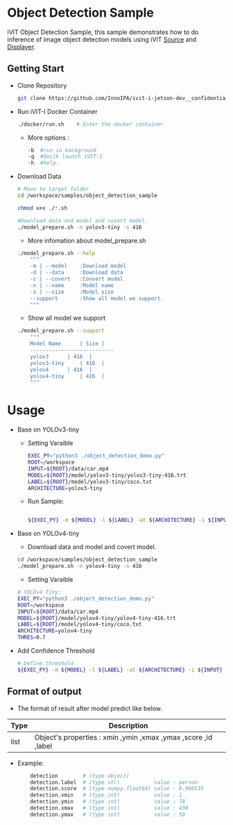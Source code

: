 # Object Detection Sample
iVIT Object Detection Sample, this sample demonstrates how to do inference of image object detection models using iVIT [Source](../ivit_source_sample/README.md) and [Displayer](../ivit_displayer_sample/README.md).

## Getting Start
* Clone Repository    
    ```bash
    git clone https://github.com/InnoIPA/ivit-i-jetson-dev__confidential.git && cd ivit-i-hailoivit-i-jetson-dev__confidential
    ```
* Run iVIT-I Docker Container
    ```bash
    ./docker/run.sh    # Enter the docker container
    ```
    * More options : 
        ```bash
        -b	#run in background
        -q	#Qucik launch iVIT-I
        -h	#help.
        ```
* Download Data
    ```bash
    # Move to target folder
    cd /workspace/samples/object_detection_sample
    
    chmod u+x ./*.sh

    #Download data and model and covert model.
    ./model_prepare.sh -n yolov3-tiny -s 416

    ```
    * More infomation about model_prepare.sh
    ```bash
    ./model_prepare.sh --help
        """
        -m | --model	:Download model
        -d | --data		:Download data
        -c | --covert	:Convert model
        -n | --name		:Model name
        -s | --size		:Model size
        --support       :Show all model we support.
        """
    ```
    * Show all model we support
    ```bash
    ./model_prepare.sh --support
        """
        Model Name	    | Size |        	
        ---------------------------
        yolov3		| 416  |
        yolov3-tiny		| 416  |
        yolov4		| 416  |
        yolov4-tiny		| 416  |
        """

    ```
# Usage
* Base on YOLOv3-tiny
    
    * Setting Varaible
        ```bash
        EXEC_PY="python3 ./object_detection_demo.py"
        ROOT=/workspace
        INPUT=${ROOT}/data/car.mp4
        MODEL=${ROOT}/model/yolov3-tiny/yolov3-tiny-416.trt
        LABEL=${ROOT}/model/yolov3-tiny/coco.txt
        ARCHITECTURE=yolov3-tiny

        ```
    * Run Sample:
        
        ```bash
        
        ${EXEC_PY} -m ${MODEL} -l ${LABEL} -at ${ARCHITECTURE} -i ${INPUT} 
        ```

* Base on YOLOv4-tiny
    
    
    * Download data and model and covert model.
    ```bash
    cd /workspace/samples/object_detection_sample
    ./model_prepare.sh -n yolov4-tiny -s 416
    ```
    * Setting Varaible
    ```bash
    # YOLOv4 Tiny:
    EXEC_PY="python3 ./object_detection_demo.py"
    ROOT=/workspace
    INPUT=${ROOT}/data/car.mp4
    MODEL=${ROOT}/model/yolov4-tiny/yolov4-tiny-416.trt
    LABEL=${ROOT}/model/yolov4-tiny/coco.txt
    ARCHITECTURE=yolov4-tiny
    THRES=0.7
    ```
* Add Confidence Threshold
    ```bash
    # Define threshold
    ${EXEC_PY} -m ${MODEL} -l ${LABEL} -at ${ARCHITECTURE} -i ${INPUT} -t ${THRES}
    ```

## Format of output 
*  The format of result after model predict like below.

| Type | Description |
| --- | --- |
|list|Object's properties : xmin ,ymin ,xmax ,ymax ,score ,id ,label |
* Example:
    ```bash
        detection        # (type object)                   
        detection.label  # (type str)           value : person   
        detection.score  # (type numpy.float64) value : 0.960135 
        detection.xmin   # (type int)           value : 1        
        detection.ymin   # (type int)           value : 78       
        detection.xmax   # (type int)           value : 438  
        detection.ymax   # (type int)           value : 50     
    ```